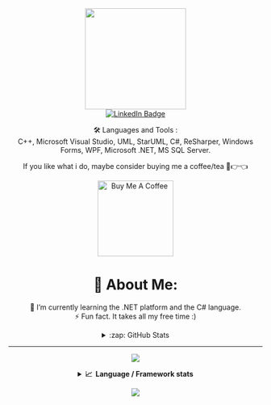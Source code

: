 <div id="header" align="center">
  <img src="https://media.giphy.com/media/gjrYDwbjnK8x36xZIO/giphy.gif" width="200"/>
  <div id="badges">
  <a href="https://linkedin.com/in/blazhkevych">
    <img src="https://img.shields.io/badge/LinkedIn-blue?style=for-the-badge&logo=linkedin&logoColor=white" alt="LinkedIn Badge"/>
  </a>
</div>

:hammer_and_wrench: Languages and Tools : \
C++, Microsoft Visual Studio, UML, StarUML, C#, ReSharper, Windows Forms, WPF, Microsoft .NET, MS SQL Server.

If you like what i do, maybe consider buying me a coffee/tea 🥺👉👈
  
<a href="https://www.buymeacoffee.com/blazhkevych" target="_blank"><img src="https://cdn.buymeacoffee.com/buttons/v2/default-red.png" alt="Buy Me A Coffee" width="150" ></a>

# 💫 About Me:
🌱 I’m currently learning the .NET platform and the C# language.<br>⚡ Fun fact. It takes all my free time :)
<details>
  <summary>:zap: GitHub Stats</summary>

[![GitHub Streak](http://github-readme-streak-stats.herokuapp.com?user=blazhkevych&theme=gotham&date_format=j%20M%5B%20Y%5D&mode=weekly)](https://git.io/streak-stats)
  
## 🏆 GitHub Trophies
![](https://github-profile-trophy.vercel.app/?username=blazhkevych&theme=gotham&no-frame=true&no-bg=true&margin-w=4)
[![](https://visitcount.itsvg.in/api?id=blazhkevych&icon=0&color=0)](https://visitcount.itsvg.in)  
</details>

---
[![](https://visitcount.itsvg.in/api?id=blazhkevych&icon=0&color=12)](https://visitcount.itsvg.in)
  
  
<details>
  <summary><b>📈&nbsp;&nbsp;Language&nbsp;/&nbsp;Framework stats</b></summary>
  <br/>
  <a href='https://profile.codersrank.io/user/gautamkrishnar/'>
  <img src='http://cr-skills-chart-widget.azurewebsites.net/api/api?username=gautamkrishnar&padding=30&skills=angular,batchfile,c,C%23,coffeescript,dart,go,html,json,java,javascript,less,mysql,php,pandas,perl,python,reactjs,scss,shell,svelte,swift,typescript,vue'>
  </a>

</details>

![](https://github.com/mscoutermarsh/mscoutermarsh/blob/master/teeter.gif?raw=true)
